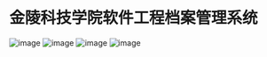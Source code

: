 # 金陵科技学院软件工程档案管理系统
![image](https://github.com/sunwujun/archivesManagementBack/blob/master/introduceImg/loginPage.PNG)
![image](https://github.com/sunwujun/archivesManagementBack/blob/master/introduceImg/mainPage.PNG)
![image](https://github.com/sunwujun/archivesManagementBack/blob/master/introduceImg/archivePreview.PNG)
![image](https://github.com/sunwujun/archivesManagementBack/blob/master/introduceImg/echarts.png)
